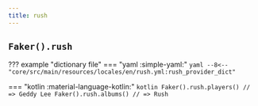 ```yaml
---
title: rush
---
```


## `Faker().rush`

??? example "dictionary file"
    === "yaml :simple-yaml:"
        ```yaml
        --8<-- "core/src/main/resources/locales/en/rush.yml:rush_provider_dict"
        ```

=== "kotlin :material-language-kotlin:"
    ```kotlin
    Faker().rush.players() // => Geddy Lee
    Faker().rush.albums() // => Rush
    ```
